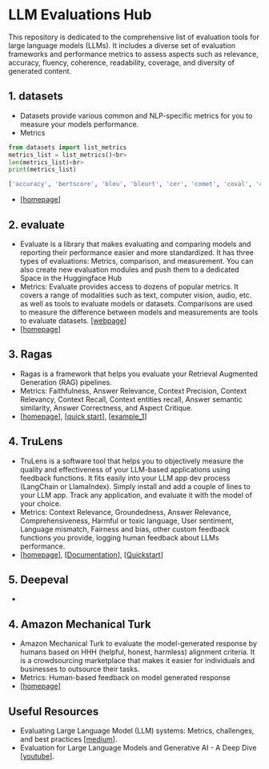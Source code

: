 # LLM Evaluations Hub

This repository is dedicated to the comprehensive list of evaluation tools for large language models (LLMs). It includes a diverse set of evaluation frameworks and performance metrics to assess aspects such as relevance, accuracy, fluency, coherence, readability, coverage, and diversity of generated content.

## 1. datasets
- Datasets provide various common and NLP-specific metrics for you to measure your models performance.
- Metrics
```python
from datasets import list_metrics
metrics_list = list_metrics()<br>
len(metrics_list)<br>
print(metrics_list)
```
```python
['accuracy', 'bertscore', 'bleu', 'bleurt', 'cer', 'comet', 'coval', 'cuad', 'f1', 'gleu', 'glue', 'indic_glue', 'matthews_correlation', 'meteor', 'pearsonr', 'precision', 'recall', 'rouge', 'sacrebleu', 'sari', 'seqeval', 'spearmanr', 'squad', 'squad_v2', 'super_glue', 'wer', 'wiki_split', 'xnli']
```
- [[homepage](https://huggingface.co/docs/datasets/metrics)]

## 2. evaluate
- Evaluate is a library that makes evaluating and comparing models and reporting their performance easier and more standardized. It has three types of evaluations: Metrics, comparison, and measurement. You can also create new evaluation modules and push them to a dedicated Space in the Huggingface Hub
- Metrics: Evaluate provides access to dozens of popular metrics. It covers a range of modalities such as text, computer vision, audio, etc. as well as tools to evaluate models or datasets. Comparisons are used to measure the difference between models and measurements are tools to evaluate datasets. [[webpage](https://huggingface.co/evaluate-metric)]
- [[homepage](https://huggingface.co/docs/evaluate/index)]

## 3. Ragas
- Ragas is a framework that helps you evaluate your Retrieval Augmented Generation (RAG) pipelines.
- Metrics: Faithfulness, Answer Relevance, Context Precision, Context Relevancy, Context Recall, Context entities recall, Answer semantic similarity, Answer Correctness, and Aspect Critique.
- [[homepage](https://docs.ragas.io/en/stable/index.html)], [[quick start](https://github.com/rajshah4/LLM-Evaluation/blob/main/ragas_quickstart.ipynb)], [[example_1](https://colab.research.google.com/drive/1vWeJBXdFEObuihO7Z8ui2CAYkdHQORqo?usp=sharing#scrollTo=Q3fIJM8ebasA)]

## 4. TruLens
- TruLens is a software tool that helps you to objectively measure the quality and effectiveness of your LLM-based applications using feedback functions. It fits easily into your LLM app dev process (LangChain or LlamaIndex). Simply install and add a couple of lines to your LLM app. Track any application, and evaluate it with the model of your choice. 
- Metrics: Context Relevance, Groundedness, Answer Relevance, Comprehensiveness, Harmful or toxic language, User sentiment, Language mismatch, Fairness and bias, other custom feedback functions you provide, logging human feedback about LLMs performance.
- [[homepage](https://www.trulens.org/)], [[Documentation](https://www.trulens.org/trulens_eval/getting_started/)], [[Quickstart](https://www.trulens.org/trulens_eval/getting_started/quickstarts/quickstart/)]

## 5. Deepeval
- 


## 4. Amazon Mechanical Turk
- Amazon Mechanical Turk to evaluate the model-generated response by humans based on HHH (helpful, honest, harmless) alignment criteria. It is a crowdsourcing marketplace that makes it easier for individuals and businesses to outsource their tasks.
- Metrics: Human-based feedback on model generated response 
- [[homepage](https://www.mturk.com/)]

## Useful Resources
- Evaluating Large Language Model (LLM) systems: Metrics, challenges, and best practices [[medium](https://medium.com/data-science-at-microsoft/evaluating-llm-systems-metrics-challenges-and-best-practices-664ac25be7e5)].
- Evaluation for Large Language Models and Generative AI - A Deep Dive [[youtube](https://youtu.be/iQl03pQlYWY?si=JB47_iUMTBbOTCHh)].
        
<!--
<h2 class="section-title">Overview</h2>
<ul>
<li><a href="#metric">Evaluation Metrics</a></li>
<li><a href="#framework">Frameworks</a></li>
<li><a href="#human">Human based Evaluations</a></li>
<li><a href="#application">Applications</a></li>  
<li><a href="#resource">Useful Resources</a></li>
</ul> 
        
<div id="metric" class="section">
<h2 class="section-title">Evaluation Metrics</h2>
<h3>ROUGE</h3>
<ul>
<li>Rouge library, used for evaluating summarization and machine translation in natural language processing.  [<a href="https://github.com/pltrdy/rouge/tree/master">github</a>]</li>
</ul>
        
</div> -->

